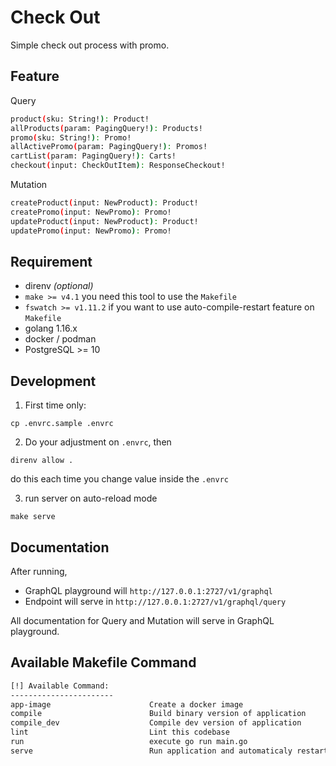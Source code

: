 # Check Out

Simple check out process with promo.

## Feature

Query
```bash
product(sku: String!): Product!
allProducts(param: PagingQuery!): Products!
promo(sku: String!): Promo!
allActivePromo(param: PagingQuery!): Promos!
cartList(param: PagingQuery!): Carts!
checkout(input: CheckOutItem): ResponseCheckout!
```

Mutation
```bash
createProduct(input: NewProduct): Product!
createPromo(input: NewPromo): Promo!
updateProduct(input: NewProduct): Product!
updatePromo(input: NewPromo): Promo!
```

## Requirement
- direnv _(optional)_
- `make >= v4.1`  you need this tool to use the `Makefile`
- `fswatch >= v1.11.2` if you want to use auto-compile-restart feature on `Makefile`
- golang 1.16.x
- docker / podman
- PostgreSQL >= 10

## Development

1. First time only:

```shell
cp .envrc.sample .envrc
````

2. Do your adjustment on `.envrc`, then

```shell
direnv allow .
```

do this each time you change value inside the `.envrc`

3. run server on auto-reload mode

```shell
make serve
```

## Documentation

After running, 
- GraphQL playground will `http://127.0.0.1:2727/v1/graphql`
- Endpoint will serve in `http://127.0.0.1:2727/v1/graphql/query`

All documentation for Query and Mutation will serve in GraphQL playground.

## Available Makefile Command

```bash
[!] Available Command: 
-----------------------
app-image                      Create a docker image
compile                        Build binary version of application
compile_dev                    Compile dev version of application
lint                           Lint this codebase
run                            execute go run main.go
serve                          Run application and automaticaly restart on source code change
```